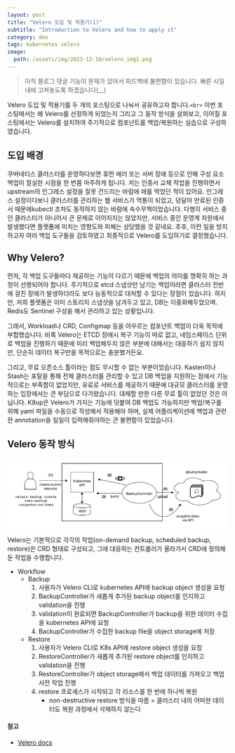 ```yaml
---
layout: post
title: "Velero 도입 및 적용기(1)"
subtitle: "Introduction to Velero and how to apply it"
category: dev
tags: kubernetes velero
image:
  path: /assets/img/2023-12-10/velero_img1.png
---
```

> 아직 블로그 댓글 기능이 문제가 있어서 피드백에 불편함이 있습니다.
> 빠른 시일 내에 고쳐놓도록 하겠습니다(__)

Velero 도입 및 적용기를 두 개의 포스팅으로 나눠서 공유하고자 합니다.`<br>`
이번 포스팅에서는 왜 Velero를 선정하게 되었는지 그리고 그 동작 방식을 살펴보고, 이어질 포스팅에서는 Velero를 설치하여 주기적으로 컴포넌트를 백업/복원하는 실습으로 구성하였습니다.

## 도입 배경

쿠버네티스 클러스터를 운영하다보면 휴먼 에러 또는 서버 장애 등으로 인해 구성 요소 백업이 절실한 시점을 한 번쯤 마주하게 됩니다. 저는 인증서 교체 작업을 진행하면서 upstream의 인그레스 설정을 잘못 건드리는 바람에 애를 먹었던 적이 있어요. 인그레스 설정이다보니 클러스터를 관리하는 웹 서비스가 먹통이 되었고, 덩달아 만료된 인증서 때문에kubectl 조차도 동작하지 않는 바람에 속수무책이었습니다. 다행히 서비스 중인 클러스터가 아니어서 큰 문제로 이어지지는 않았지만, 서비스 중인 운영계 자원에서 발생했다면 플랫폼에 미치는 영향도와 피해는 상당했을 것 같네요. 추후, 이런 일을 방지하고자 여러 백업 도구들을 검토하였고 최종적으로 Velero를 도입하기로 결정했습니다.

## Why Velero?

먼저, 각 백업 도구들마다 제공하는 기능이 다르기 때문에 백업의 의미를 명확히 하는 과정이 선행되어야 합니다. 주기적으로 etcd 스냅샷만 남기는 백업이라면 클러스터 전반에 걸친 장애가 발생하더라도 보다 능동적으로 대처할 수 있다는 장점이 있습니다. 하지만, 저희 플랫폼은 이미 스토리지 스냅샷을 남겨두고 있고, DB는 이중화해두었으며. Redis도 Sentinel 구성을 해서 관리하고 있는 상황입니다.

그래서, Workload나 CRD, Configmap 등을 아우르는 컴포넌트 백업이 더욱 목적에 부합했습니다. 비록 Velero는 ETCD 장애시 복구 기능이 따로 없고, 네임스페이스 단위로 백업을 진행하기 때문에 미리 백업해두지 않은 부분에 대해서는 대응하기 쉽지 않지만, 단순히 데이터 복구만을 목적으로는 충분했거든요.

그리고, 무료 오픈소스 툴이라는 점도 무시할 수 없는 부분이었습니다. Kasten이나 Stash는 포탈을 통해 전체 클러스터를 관리할 수 있고 DB 백업을 지원하는 점에서 기능적으로는 부족함이 없었지만, 유료로 서비스를 제공하기 때문에 대규모 클러스터를 운영하는 입장에서는 큰 부담으로 다가왔습니다. 대체할 만한 다른 무료 툴이 없었던 것은 아닙니다. K8up은 Velero가 가지는 기능에 덧붙여 DB 백업도 가능하지만 백업/복구를 위해 yaml 파일을 수동으로 작성해서 적용해야 하며, 실제 어플리케이션에 백업과 관련한 annotation을 일일이 입력해줘야하는 큰 불편함이 있었습니다.

## Velero 동작 방식

![Velero 동작 방식](/assets/img/2023-12-10/velero_img2.png)

Velero는 기본적으로 각각의 작업(on-demand backup, scheduled backup, restore)은 CRD 형태로 구성되고, 그에 대응하는 컨트롤러가 올라가서 CRD에 정의해둔 작업을 수행합니다.

- Workflow
  - Backup
    1. 사용자가 Velero CLI로 kubernetes API에 backup object 생성을 요청
    2. BackupController가 새롭게 추가된 backup object를 인지하고 validation을 진행
    3. validation이 완료되면 BackupController가 backup을 위한 데이터 수집을 kubernetes API에 요청
    4. BackupController가 수집한 backup file을 object storage에 저장
  - Restore
    1. 사용자가 Velero CLI로 K8s API에 restore object 생성을 요청
    2. RestoreController가 새롭게 추가된 restore object를 인지하고 validation을 진행
    3. RestoreController가 object storage에서 백업 데이터를 가져오고 백업 사전 작업 진행
    4. restore 프로세스가 시작되고 각 리소스를 한 번에 하나씩 복원
       * non-destructive restore 방식을 따름 = 클러스터 내의 어떠한 데이터도 복원 과정에서 삭제하지 않는다

#### 참고

- [Velero docs](https://velero.io/docs/v1.12/how-velero-works)
